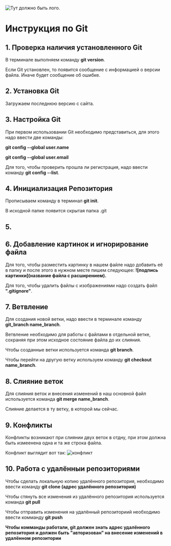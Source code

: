 ![Тут должно быть лого.](Git-logo.png)
# Инструкция по Git

## 1. Проверка наличия установленного Git 
В терминале выполняем команду **git version**.

Если Git установлен, то появится сообщение с информацией о версии файла. Иначе будет сообщение об ошибке.
## 2. Установка Git
Загружаем последнюю версию с сайта.

## 3. Настройка Git
При первом использовании Git необходимо представиться, для этого надо ввести две команды:

**git config --global user.name**

**git config --global user.email**

Для того, чтобы проверить прошла ли регистрация, надо ввести команду **git config --list**.

## 4. Инициализация Репозитория 
Прописываем команду в терминал **git init**.

В исходной папке появится скрытая папка .git

## 5. 

## 6. Добавление картинок и игнорирование файла
Для того, чтобы разместить картинку в нашем файле надо добавить её в папку и после этого в нужном месте пишем следующее: **![подпись картинки](название файла с расширением).**

Для того, чтобы удалить файлы с изображениями надо создать файл **".gitignore"**.

## 7. Ветвление
Для создания новой ветки, надо ввести в терминале команду **git_branch name_branch**.

Ветвление необходимо для работы с файлами в отдельной ветке, сохраняя при этом исходное состояние файла до их слияния.

Чтобы созданные ветки используется команда **git branch**.

Чтобы перейти на другую ветку используем команду **git checkout name_branch**.

## 8. Слияние веток
Для слияния веток и внесения изменений в наш основной файл используется команда **git merge name_branch**.

Слияние делается в ту ветку, в которой мы сейчас.

## 9. Конфликты
Конфликты возникают при слиянии двух веток в отдну, при этом должна быть измеенена одна и та же строка файла.

Конфликт выглядит вот так:
![конфликт](conflict.jpg)

## 10. Работа с удалённыи репозиториями
Чтобы сделать локальную копию удалённого репозитория, необходимо ввести команду **git clone (адрес удалённого репозитория)**

Чтобы стянуть все изменения из удалённого репозитория используется команда **git pull**

Чтобы отправить изменения на удалённый репозиториий необходимо ввести комманду **git push**

**Чтобы комманды работали, git должен знать адрес удалённого репозитория и должен быть "авторизован" на внесение изменений в удалённом репозитории**